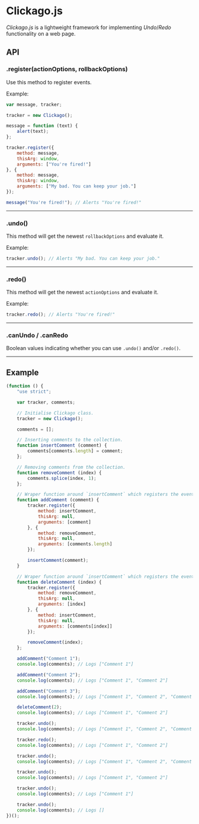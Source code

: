 # Clickago.js

*Clickago.js* is a lightweight framework for implementing *Undo*/*Redo* functionality on a web page.

## API

### .register(actionOptions, rollbackOptions)

Use this method to register events.

Example:

```javascript
var message, tracker;

tracker = new Clickago();

message = function (text) {
    alert(text);
};

tracker.register({
    method: message,
    thisArg: window,
    arguments: ["You're fired!"]
}, {
    method: message,
    thisArg: window,
    arguments: ["My bad. You can keep your job."]
});

message("You're fired!"); // Alerts "You're fired!"
```
___

### .undo()

This method will get the newest `rollbackOptions` and evaluate it.

Example:

```javascript
tracker.undo(); // Alerts "My bad. You can keep your job."
```

___

### .redo()

This method will get the newest `actionOptions` and evaluate it.

Example:

```javascript
tracker.redo(); // Alerts "You're fired!"
```
___

### .canUndo / .canRedo

Boolean values indicating whether you can use `.undo()` and/or `.redo()`.

___

## Example

```javascript
(function () {
    "use strict";

    var tracker, comments;

    // Initialise Clickago class.
    tracker = new Clickago();

    comments = [];

    // Inserting comments to the collection.
    function insertComment (comment) {
        comments[comments.length] = comment;
    };

    // Removing comments from the collection.
    function removeComment (index) {
        comments.splice(index, 1);
    };

    // Wraper function around `insertComment` which registers the events.
    function addComment (comment) {
        tracker.register({
            method: insertComment,
            thisArg: null,
            arguments: [comment]
        }, {
            method: removeComment,
            thisArg: null,
            arguments: [comments.length]
        });

        insertComment(comment);
    }

    // Wraper function around `insertComment` which registers the events.
    function deleteComment (index) {
        tracker.register({
            method: removeComment,
            thisArg: null,
            arguments: [index]
        }, {
            method: insertComment,
            thisArg: null,
            arguments: [comments[index]]
        });

        removeComment(index);
    };

    addComment("Comment 1");
    console.log(comments); // Logs ["Comment 1"]

    addComment("Comment 2");
    console.log(comments); // Logs ["Comment 1", "Comment 2"]

    addComment("Comment 3");
    console.log(comments); // Logs ["Comment 1", "Comment 2", "Comment 3"]

    deleteComment(2);
    console.log(comments); // Logs ["Comment 1", "Comment 2"]

    tracker.undo();
    console.log(comments); // Logs ["Comment 1", "Comment 2", "Comment 3"]

    tracker.redo();
    console.log(comments); // Logs ["Comment 1", "Comment 2"]

    tracker.undo();
    console.log(comments); // Logs ["Comment 1", "Comment 2", "Comment 3"]

    tracker.undo();
    console.log(comments); // Logs ["Comment 1", "Comment 2"]

    tracker.undo();
    console.log(comments); // Logs ["Comment 1"]

    tracker.undo();
    console.log(comments); // Logs []
})();
```